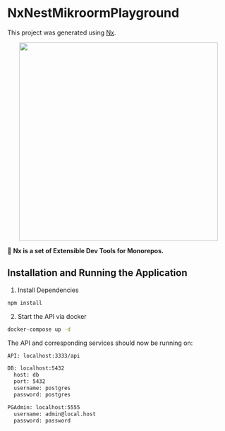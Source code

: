 # NxNestMikroormPlayground

This project was generated using [Nx](https://nx.dev).

<p align="center"><img src="https://raw.githubusercontent.com/nrwl/nx/master/images/nx-logo.png" width="450"></p>

🔎 **Nx is a set of Extensible Dev Tools for Monorepos.**

## Installation and Running the Application

1) Install Dependencies

```bash
npm install
```

2) Start the API via docker

```bash
docker-compose up -d
```

The API and corresponding services should now be running on:

```bash
API: localhost:3333/api

DB: localhost:5432
  host: db
  port: 5432
  username: postgres
  password: postgres

PGAdmin: localhost:5555
  username: admin@local.host
  password: password
```

